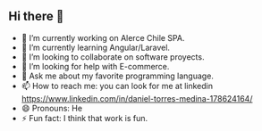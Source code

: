 ## Hi there 👋



- 🔭 I’m currently working on Alerce Chile SPA.
- 🌱 I’m currently learning Angular/Laravel.
- 👯 I’m looking to collaborate on software proyects.
- 🤔 I’m looking for help with E-commerce.
- 💬 Ask me about my favorite programming language.
- 📫 How to reach me: you can look for me at linkedin https://www.linkedin.com/in/daniel-torres-medina-178624164/
- 😄 Pronouns: He
- ⚡ Fun fact: I think that work is fun.

